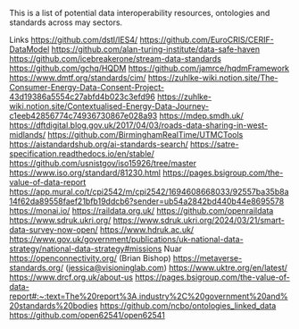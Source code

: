 This is a list of potential data interoperability resources, ontologies and standards across may sectors. 


Links
https://github.com/dstl/IES4/
https://github.com/EuroCRIS/CERIF-DataModel
https://github.com/alan-turing-institute/data-safe-haven
https://github.com/icebreakerone/stream-data-standards
https://github.com/gchq/HQDM
https://github.com/jamrce/hqdmFramework
https://www.dmtf.org/standards/cim/
https://zuhlke-wiki.notion.site/The-Consumer-Energy-Data-Consent-Project-43d19386a5554c27abfd4b023c3efd96
https://zuhlke-wiki.notion.site/Contextualised-Energy-Data-Journey-c1eeb42856774c74936730867e028a93
https://mdep.smdh.uk/
https://dftdigital.blog.gov.uk/2017/04/03/roads-data-sharing-in-west-midlands/
https://github.com/BirminghamRealTime/UTMCTools
https://aistandardshub.org/ai-standards-search/
https://satre-specification.readthedocs.io/en/stable/
https://github.com/usnistgov/iso15926/tree/master
https://www.iso.org/standard/81230.html
https://pages.bsigroup.com/the-value-of-data-report
https://app.mural.co/t/cpi2542/m/cpi2542/1694608668033/92557ba35b8a14f62da89558faef21bfb19ddcb6?sender=ub54a2842bd440b44e8695578
https://monai.io/
https://raildata.org.uk/
https://github.com/openraildata
https://www.sdruk.ukri.org/
https://www.sdruk.ukri.org/2024/03/21/smart-data-survey-now-open/
https://www.hdruk.ac.uk/
https://www.gov.uk/government/publications/uk-national-data-strategy/national-data-strategy#missions
Nuar
https://openconnectivity.org/ (Brian Bishop)
https://metaverse-standards.org/ (jessica@visioninglab.com)
https://www.uktre.org/en/latest/
https://www.drcf.org.uk/about-us
https://pages.bsigroup.com/the-value-of-data-report#:~:text=The%20report%3A,industry%2C%20government%20and%20standards%20bodies
https://github.com/ncbo/ontologies_linked_data
https://github.com/open62541/open62541
